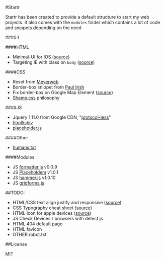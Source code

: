 #Startr

Startr has been created to provide a default structure to start my web projects.
It also comes with the `modules` folder which contains a lot of code and snippets depending on the need

###0.1

####HTML

- Minimal-UI for IOS ([source](http://www.mobilexweb.com/blog/ios-7-1-safari-minimal-ui-bugs))
- Targeting IE with class on `body` ([source](http://css-tricks.com/snippets/html/add-body-class-just-for-ie/))

####CSS

- Reset from [Meyerweb](http://meyerweb.com/eric/tools/css/reset/)
- Border-box snippet from [Paul Irish](http://www.paulirish.com/2012/box-sizing-border-box-ftw/)
- Fix border-box on Google Map Element ([source](http://code.google.com/p/gmaps-api-issues/issues/detail?id=4370))
- [Shame.css](http://csswizardry.com/2013/04/shame-css/) philosophy

####JS

- Jquery 1.11.0 from Google CDN, "[protocol-less](http://tools.ietf.org/html/rfc3986#section-4.2)" 
- [html5shiv](https://code.google.com/p/html5shiv/)
- [placeholder.js](https://github.com/mathiasbynens/jquery-placeholder)

####Other

- [humans.txt](http://humanstxt.org/)

####Modules

- JS [formatter.js](http://firstopinion.github.io/formatter.js/demos.html) v0.0.9
- JS [Placeholdem](http://placeholdem.jackrugile.com/) v1.0.1
- JS [hammer.js](http://eightmedia.github.io/hammer.js/) v1.0.10
- JS [gridforms.js](https://github.com/kumailht/gridforms)


##TODO:

- HTML/CSS text align justify and responsive ([source](http://www.barrelny.com/blog/text-align-justify-and-rwd/))
- CSS Typography cheat sheet ([source](http://www.newnet-soft.com/blog/csstypography))
- HTML Icon for apple devices ([source](https://developer.apple.com/library/ios/documentation/AppleApplications/Reference/SafariWebContent/ConfiguringWebApplications/ConfiguringWebApplications.html))
- JS Check Devices / browsers with detect.js
- HTML 404 default page
- HTML favicon
- OTHER robot.txt


##License

MIT